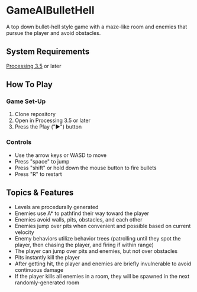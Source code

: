 # GameAIBulletHell

A top down bullet-hell style game with a maze-like room and enemies that pursue the player and avoid obstacles.

## System Requirements

[Processing 3.5](https://processing.org/download/) or later

## How To Play

### Game Set-Up

1. Clone repository
2. Open in Processing 3.5 or later
3. Press the Play ("▶") button

### Controls

- Use the arrow keys or WASD to move
- Press "space" to jump
- Press "shift" or hold down the mouse button to fire bullets
- Press "R" to restart

## Topics & Features

- Levels are procedurally generated
- Enemies use A\* to pathfind their way toward the player
- Enemies avoid walls, pits, obstacles, and each other
- Enemies jump over pits when convenient and possible based on current velocity
- Enemy behaviors utilize behavior trees (patrolling until they spot the player, then chasing the player, and firing if within range)
- The player can jump over pits and enemies, but not over obstacles
- Pits instantly kill the player
- After getting hit, the player and enemies are briefly invulnerable to avoid continuous damage
- If the player kills all enemies in a room, they will be spawned in the next randomly-generated room
